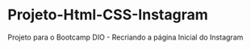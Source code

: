 # Projeto-Html-CSS-Instagram

Projeto para o Bootcamp DIO - Recriando a página Inicial do Instagram
